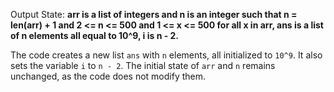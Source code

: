 Output State: **arr is a list of integers and n is an integer such that n = len(arr) + 1 and 2 <= n <= 500 and 1 <= x <= 500 for all x in arr, ans is a list of n elements all equal to 10^9, i is n - 2.**

The code creates a new list `ans` with `n` elements, all initialized to `10^9`. It also sets the variable `i` to `n - 2`. The initial state of `arr` and `n` remains unchanged, as the code does not modify them.